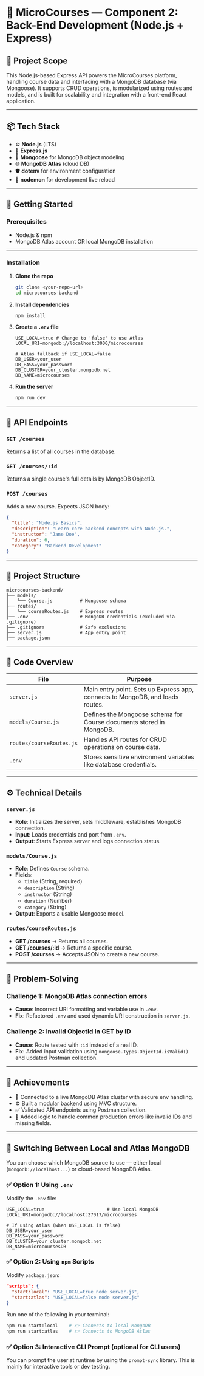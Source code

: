 
# 🧠 MicroCourses — Component 2: Back-End Development (Node.js + Express)

## 🎯 Project Scope

This Node.js-based Express API powers the MicroCourses platform, handling course data and interfacing with a MongoDB database (via Mongoose). It supports CRUD operations, is modularized using routes and models, and is built for scalability and integration with a front-end React application.

---

## 📦 Tech Stack

- ⚙️ **Node.js** (LTS)
- 🔁 **Express.js**
- 🧰 **Mongoose** for MongoDB object modeling
- 🌐 **MongoDB Atlas** (cloud DB)
- 🛡️ **dotenv** for environment configuration
- 🔄 **nodemon** for development live reload

---

## 🚀 Getting Started

### Prerequisites

- Node.js & npm
- MongoDB Atlas account OR local MongoDB installation

---

### Installation

1. **Clone the repo**
   ```bash
   git clone <your-repo-url>
   cd microcourses-backend
   ```

2. **Install dependencies**
   ```bash
   npm install
   ```

3. **Create a `.env` file**
   ```env
   USE_LOCAL=true # Change to 'false' to use Atlas
   LOCAL_URI=mongodb://localhost:3000/microcourses

   # Atlas fallback if USE_LOCAL=false
   DB_USER=your_user
   DB_PASS=your_password
   DB_CLUSTER=your_cluster.mongodb.net
   DB_NAME=microcourses

   ```

4. **Run the server**
   ```bash
   npm run dev
   ```

---

## 🔌 API Endpoints

### `GET /courses`
Returns a list of all courses in the database.

### `GET /courses/:id`
Returns a single course's full details by MongoDB ObjectID.

### `POST /courses`
Adds a new course. Expects JSON body:
```json
{
  "title": "Node.js Basics",
  "description": "Learn core backend concepts with Node.js.",
  "instructor": "Jane Doe",
  "duration": 6,
  "category": "Backend Development"
}
```

---

## 📁 Project Structure

```
microcourses-backend/
├── models/
│   └── Course.js          # Mongoose schema
├── routes/
│   └── courseRoutes.js    # Express routes
├── .env                   # MongoDB credentials (excluded via .gitignore)
├── .gitignore             # Safe exclusions
├── server.js              # App entry point
├── package.json
```

---

## 🧩 Code Overview

| File                 | Purpose                                                                 |
|----------------------|-------------------------------------------------------------------------|
| `server.js`          | Main entry point. Sets up Express app, connects to MongoDB, and loads routes. |
| `models/Course.js`   | Defines the Mongoose schema for Course documents stored in MongoDB.     |
| `routes/courseRoutes.js` | Handles API routes for CRUD operations on course data.            |
| `.env`               | Stores sensitive environment variables like database credentials.       |

---

## ⚙️ Technical Details

### `server.js`
- **Role**: Initializes the server, sets middleware, establishes MongoDB connection.
- **Input**: Loads credentials and port from `.env`.
- **Output**: Starts Express server and logs connection status.

### `models/Course.js`
- **Role**: Defines `Course` schema.
- **Fields**:
  - `title` (String, required)
  - `description` (String)
  - `instructor` (String)
  - `duration` (Number)
  - `category` (String)
- **Output**: Exports a usable Mongoose model.

### `routes/courseRoutes.js`
- **GET /courses** → Returns all courses.
- **GET /courses/:id** → Returns a specific course.
- **POST /courses** → Accepts JSON to create a new course.

---

## 🧠 Problem-Solving

### Challenge 1: MongoDB Atlas connection errors
- **Cause**: Incorrect URI formatting and variable use in `.env`.
- **Fix**: Refactored `.env` and used dynamic URI construction in `server.js`.

### Challenge 2: Invalid ObjectId in GET by ID
- **Cause**: Route tested with `:id` instead of a real ID.
- **Fix**: Added input validation using `mongoose.Types.ObjectId.isValid()` and updated Postman collection.

---

## 🌟 Achievements

- 🔌 Connected to a live MongoDB Atlas cluster with secure env handling.
- ⚙️ Built a modular backend using MVC structure.
- ✅ Validated API endpoints using Postman collection.
- 🧪 Added logic to handle common production errors like invalid IDs and missing fields.

---

## 🔄 Switching Between Local and Atlas MongoDB

You can choose which MongoDB source to use — either local (`mongodb://localhost...`) or cloud-based MongoDB Atlas.

### ✅ Option 1: Using `.env`

Modify the `.env` file:

```env
USE_LOCAL=true                       # Use local MongoDB
LOCAL_URI=mongodb://localhost:27017/microcourses

# If using Atlas (when USE_LOCAL is false)
DB_USER=your_user
DB_PASS=your_password
DB_CLUSTER=your_cluster.mongodb.net
DB_NAME=microcoursesDB
```

### ✅ Option 2: Using `npm` Scripts

Modify `package.json`:

```json
"scripts": {
  "start:local": "USE_LOCAL=true node server.js",
  "start:atlas": "USE_LOCAL=false node server.js"
}
```

Run one of the following in your terminal:

```bash
npm run start:local    # 👉 Connects to local MongoDB
npm run start:atlas    # 👉 Connects to MongoDB Atlas
```

### ✅ Option 3: Interactive CLI Prompt (optional for CLI users)

You can prompt the user at runtime by using the `prompt-sync` library. This is mainly for interactive tools or dev testing.
